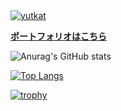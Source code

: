 
<a href="https://github.com/ueno-000/ueno-000/">
    <img src="https://komarev.com/ghpvc/?username=yutkat" alt="yutkat" />
</a>



**[ポートフォリオはこちら](https://spurious-wishbone-197.notion.site/90e499b3ffcf4b9d8cfc2b7bbcedd2e4)**



![Anurag's GitHub stats](https://github-readme-stats.vercel.app/api?username=ueno-000&theme=dark)

[![Top Langs](https://github-readme-stats.vercel.app/api/top-langs/?username=ueno-000&theme=dark&layout=compact)](https://github.com/anuraghazra/github-readme-stats)

[![trophy](https://github-profile-trophy.vercel.app/?username=ueno-000&theme=oldie&rank=-C)](https://github.com/ryo-mcobalta/github-profile-trophy)


